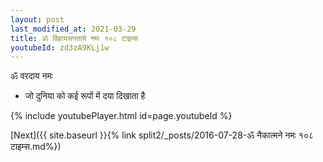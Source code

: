 ```yaml
---
layout: post
last_modified_at: 2021-03-29
title: ॐ विहायसगताये नमः १०८ टाइम्स
youtubeId: zd3zA9KLj1w
---
```

 
 
 ॐ वरदाय नमः  
 
 -  जो दुनिया को कई रूपों में दया दिखाता है 
 
  
 
  
 
 
 
 
 
 


{% include youtubePlayer.html id=page.youtubeId %}
 
[Next]({{ site.baseurl }}{% link  split2/_posts/2016-07-28-ॐ नैकात्मने नमः १०८ टाइम्स.md%})
 
